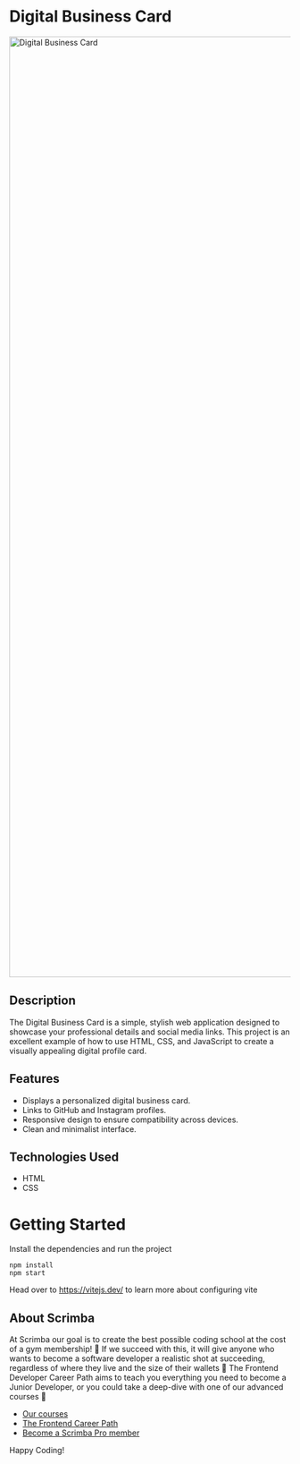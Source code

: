# Digital Business Card

<img width="1682" alt="Digital Business Card" src="https://github.com/user-attachments/assets/4a590dc6-3657-4013-be8d-8390119df234">

## Description

The Digital Business Card is a simple, stylish web application designed to showcase your professional details and social media links. This project is an excellent example of how to use HTML, CSS, and JavaScript to create a visually appealing digital profile card.

## Features

- Displays a personalized digital business card.
- Links to GitHub and Instagram profiles.
- Responsive design to ensure compatibility across devices.
- Clean and minimalist interface.

## Technologies Used

- HTML
- CSS

# Getting Started
Install the dependencies and run the project
```
npm install
npm start
```

Head over to https://vitejs.dev/ to learn more about configuring vite
## About Scrimba

At Scrimba our goal is to create the best possible coding school at the cost of a gym membership! 💜
If we succeed with this, it will give anyone who wants to become a software developer a realistic shot at succeeding, regardless of where they live and the size of their wallets 🎉
The Frontend Developer Career Path aims to teach you everything you need to become a Junior Developer, or you could take a deep-dive with one of our advanced courses 🚀

- [Our courses](https://scrimba.com/allcourses)
- [The Frontend Career Path](https://scrimba.com/learn/frontend)
- [Become a Scrimba Pro member](https://scrimba.com/pricing)

Happy Coding!